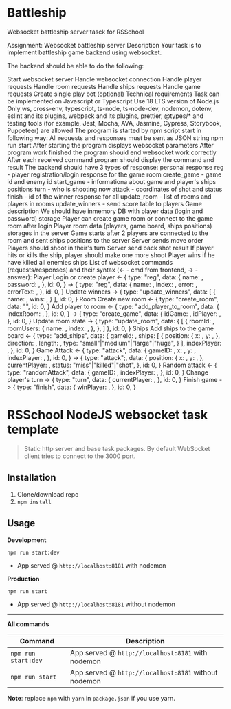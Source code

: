 # Battleship
Websocket battleship server tasck for RSSchool

Assignment: Websocket battleship server
Description
Your task is to implement battleship game backend using websocket.

The backend should be able to do the following:

Start websocket server
Handle websocket connection
Handle player requests
Handle room requests
Handle ships requests
Handle game requests
Create single play bot (optional)
Technical requirements
Task can be implemented on Javascript or Typescript
Use 18 LTS version of Node.js
Only ws, cross-env, typescript, ts-node, ts-node-dev, nodemon, dotenv, eslint and its plugins, webpack and its plugins, prettier, @types/* and testing tools (for example, Jest, Mocha, AVA, Jasmine, Cypress, Storybook, Puppeteer) are allowed
The program is started by npm script start in following way:
All requests and responses must be sent as JSON string
npm run start
After starting the program displays websocket parameters
After program work finished the program should end websocket work correctly
After each received command program should display the command and result
The backend should have 3 types of response:
personal response
reg - player registration/login
response for the game room
create_game - game id and enemy id
start_game - informationa about game and player's ships positions
turn - who is shooting now
attack - coordinates of shot and status
finish - id of the winner
response for all
update_room - list of rooms and players in rooms
update_winners - send score table to players
Game description
We should have inmemory DB with player data (login and password) storage
Player can create game room or connect to the game room after login
Player room data (players, game board, ships positions) storages in the server
Game starts after 2 players are connected to the room and sent ships positions to the server
Server sends move order
Players should shoot in their's turn
Server send back shot result
If player hits or kills the ship, player should make one more shoot
Player wins if he have killed all enemies ships
List of websocket commands (requests/responses) and their syntax (<- - cmd from frontend, -> - answer):
Player
Login or create player
<-
{
    type: "reg",
    data:
        {
            name: <string>,
            password: <string>,
        },
    id: 0,
}
->
{
    type: "reg",
    data:
        {
            name: <string>,
            index: <number>,
            error: <bool>,
            errorText: <string>,
        },
    id: 0,
}
Update winners
->
{
    type: "update_winners",
    data:
        [
            {
                name: <string>,
                wins: <number>,
            }
        ],
    id: 0,
}
Room
Create new room
<-
{
    type: "create_room",
    data: "",
    id: 0,
}
Add player to room
<-
{
    type: "add_player_to_room",
    data:
        {
            indexRoom: <number>,
        },
    id: 0,
}
->
{
    type: "create_game",
    data:
        {
            idGame: <number>,
            idPlayer: <number>,
        },
    id: 0,
}
Update room state
->
{
    type: "update_room",
    data:
        {
            [
                {
                    roomId: <number>,
                    roomUsers:
                        {
                            name: <string>,
                            index: <number>,
                        },
                },
            ]
        },
    id: 0,
}
Ships
Add ships to the game board
<-
{
    type: "add_ships",
    data:
        {
            gameId: <number>,
            ships:
                [
                    {
                        position: {
                            x: <number>,
                            y: <number>,
                        },
                        direction: <boolean>,
                        length: <number>,
                        type: "small"|"medium"|"large"|"huge",
                    }
                ],
            indexPlayer: <number>,
        },
    id: 0,
}
Game
Attack
<-
{
    type: "attack",
    data:
        {
            gameID: <number>,
            x: <number>,
            y: <number>,
            indexPlayer: <number>,
        },
    id: 0,
}
->
{
    type: "attack";,
    data:
        {
            position:
            {
                x: <number>,
                y: <number>,
            },
            currentPlayer: <number>,
            status: "miss"|"killed"|"shot",
        },
    id: 0,
}
Random attack
<-
{
    type: "randomAttack",
    data:
        {
            gameID: <number>,
            indexPlayer: <number>,
        },
    id: 0,
}
Change player's turn
->
{
    type: "turn",
    data:
        {
            currentPlayer: <number>,
        },
    id: 0,
}
Finish game
->
{
    type: "finish",
    data:
        {
            winPlayer: <number>,
        },
    id: 0,
}

# RSSchool NodeJS websocket task template
> Static http server and base task packages. 
> By default WebSocket client tries to connect to the 3000 port.

## Installation
1. Clone/download repo
2. `npm install`

## Usage
**Development**

`npm run start:dev`

* App served @ `http://localhost:8181` with nodemon

**Production**

`npm run start`

* App served @ `http://localhost:8181` without nodemon

---

**All commands**

Command | Description
--- | ---
`npm run start:dev` | App served @ `http://localhost:8181` with nodemon
`npm run start` | App served @ `http://localhost:8181` without nodemon

**Note**: replace `npm` with `yarn` in `package.json` if you use yarn.